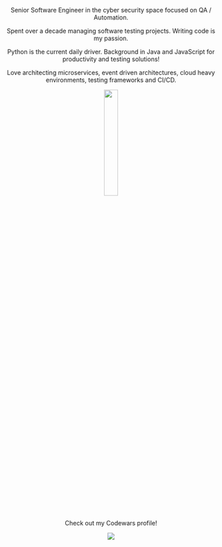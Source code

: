 <!-- ![Eddie Jaoude](https://user-images.githubusercontent.com/624760/97735079-c7f2d780-1ad1-11eb-84b6-52740912a1bc.jpg) -->

<p align="center">Senior Software Engineer in the cyber security space focused on QA / Automation.</p> 

<p align="center">Spent over a decade managing software testing projects. Writing code is my passion.</p>

<p align="center">Python is the current daily driver. Background in Java and JavaScript for productivity and testing solutions!</p> 

<p align="center">Love architecting microservices, event driven architectures, cloud heavy environments, testing frameworks and CI/CD.</p> 
</p>

<p align="center">
  <img width="25%" src="https://s2.pluralsight.com/assessments/badges/javascript-224-08-2020@2x.png" />
</p>

  <p align="center">  Check out my Codewars profile!
</p>
<p align="center">

  <a href="https://www.codewars.com/users/coderite">
    <img src="https://www.codewars.com/users/coderite/badges/large" />
  </a>
</p>
